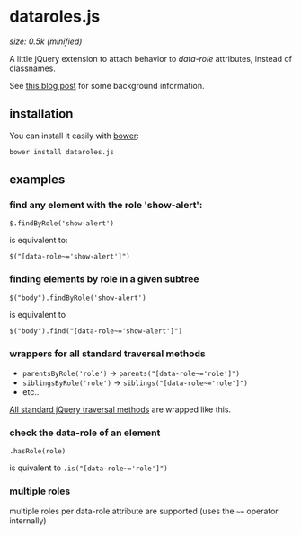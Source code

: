 # dataroles.js
_size: 0.5k (minified)_

A little jQuery extension to attach behavior to _data-role_ attributes, instead of classnames.

See [this blog post](http://blog.realstuffforabstractpeople.com/post/31753521367/classnames-for-styling-data-attributes-for-behavior) for some background information.

## installation
You can install it easily with [bower](http://twitter.github.com/bower/):

    bower install dataroles.js

## examples


### find any element with the role 'show-alert':

  `$.findByRole('show-alert')`

is equivalent to:

  `$("[data-role~='show-alert']")`


### finding elements by role in a given subtree

  `$("body").findByRole('show-alert')`

is equivalent to

  `$("body").find("[data-role~='show-alert']")`



### wrappers for all standard traversal methods

*   `parentsByRole('role')` -> `parents("[data-role~='role']")`
*   `siblingsByRole('role')` -> `siblings("[data-role~='role']")`
*   etc..

[All standard jQuery traversal methods](http://api.jquery.com/category/traversing/) are wrapped like this.

### check the data-role of an element
`.hasRole(role)`

is quivalent to `.is("[data-role~='role']")`

### multiple roles
multiple roles per data-role attribute are supported (uses the `~=` operator internally)

